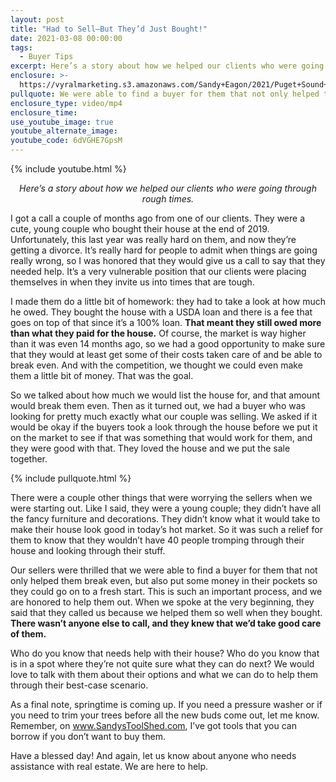 ```yaml
---
layout: post
title: "Had to Sell—But They’d Just Bought!"
date: 2021-03-08 00:00:00
tags:
  - Buyer Tips
excerpt: Here’s a story about how we helped our clients who were going through rough times.
enclosure: >-
  https://vyralmarketing.s3.amazonaws.com/Sandy+Eagon/2021/Puget+Sound+Real+Estate+Agent_+Meet+Our+New+Agent+Sarah.mp4
pullquote: We were able to find a buyer for them that not only helped them break even, but also put some money in their pockets.
enclosure_type: video/mp4
enclosure_time:
use_youtube_image: true
youtube_alternate_image:
youtube_code: 6dVGHE7GpsM
---
```

{% include youtube.html %}

<p style="text-align: center;"><em>Here’s a story about how we helped our clients who were going through rough times.</em></p>

I got a call a couple of months ago from one of our clients. They were a cute, young couple who bought their house at the end of 2019. Unfortunately, this last year was really hard on them, and now they’re getting a divorce. It’s really hard for people to admit when things are going really wrong, so I was honored that they would give us a call to say that they needed help. It’s a very vulnerable position that our clients were placing themselves in when they invite us into times that are tough.

I made them do a little bit of homework: they had to take a look at how much he owed. They bought the house with a USDA loan and there is a fee that goes on top of that since it’s a 100% loan. **That meant they still owed more than what they paid for the house.** Of course, the market is way higher than it was even 14 months ago, so we had a good opportunity to make sure that they would at least get some of their costs taken care of and be able to break even. And with the competition, we thought we could even make them a little bit of money. That was the goal.

So we talked about how much we would list the house for, and that amount would break them even. Then as it turned out, we had a buyer who was looking for pretty much exactly what our couple was selling. We asked if it would be okay if the buyers took a look through the house before we put it on the market to see if that was something that would work for them, and they were good with that. They loved the house and we put the sale together.

{% include pullquote.html %} 

There were a couple other things that were worrying the sellers when we were starting out. Like I said, they were a young couple; they didn’t have all the fancy furniture and decorations. They didn’t know what it would take to make their house look good in today’s hot market. So it was such a relief for them to know that they wouldn’t have 40 people tromping through their house and looking through their stuff.

Our sellers were thrilled that we were able to find a buyer for them that not only helped them break even, but also put some money in their pockets so they could go on to a fresh start. This is such an important process, and we are honored to help them out. When we spoke at the very beginning, they said that they called us because we helped them so well when they bought. **There wasn’t anyone else to call, and they knew that we’d take good care of them.**

Who do you know that needs help with their house? Who do you know that is in a spot where they’re not quite sure what they can do next? We would love to talk with them about their options and what we can do to help them through their best-case scenario.

As a final note, springtime is coming up. If you need a pressure washer or if you need to trim your trees before all the new buds come out, let me know. Remember, on <a href="http://www.SandysToolShed.com" target="_blank">www.SandysToolShed.com</a>, I’ve got tools that you can borrow if you don’t want to buy them.

Have a blessed day! And again, let us know about anyone who needs assistance with real estate. We are here to help.
